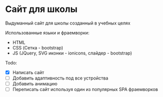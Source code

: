 # Сайт для школы
Выдуманный сайт для школы созданный в учебных целях

Использованные языки и фраемворки:
- HTML
- CSS (Сетка - bootstrap)
- JS (JQuery, SVG иконки - ionicons, слайдер - bootstrap)

Todo:
- [x] Написать сайт
- [ ] Добавить адаптивность под все устройства
- [ ] Добавить анимацию
- [ ] Переписать сайт используя один из популярных SPA фраемворков
